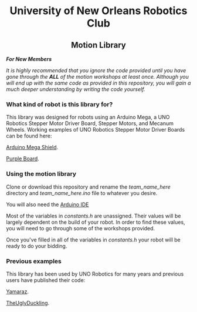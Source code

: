 <h1 style="text-align:center"> University of New Orleans Robotics Club </h1>

<h2 style="text-align:center">Motion Library</h2>

*****For New Members*****

_It is highly recommended that you ignore the code provided until
you have gone through the **ALL** of the motion workshops at least once. Although you will end up with the same code as provided in this repository, you will gain a much deeper understanding by writing the code yourself._

### What kind of robot is this library for?

This library was designed for robots using an Arduino Mega, a UNO Robotics Stepper Motor Driver Board, Stepper Motors, and Mecanum Wheels.
Working examples of UNO Robotics Stepper Motor Driver Boards can be found here:

[Arduino Mega Shield](https://cadlab.io/project/2003/master/files).

[Purple Board](https://github.com/Andrew-Stark/ratFink-Source).

### Using the motion library

Clone or download this repository and rename the *team_name_here* directory and *team_name_here.ino* file to whatever you desire.

You will also need the [Arduino IDE](https://www.arduino.cc/en/Main/Software)

Most of the variables in *constants.h* are unassigned. Their values will be largely dependent on the build of your robot. In order to find these values, you will need to go through some of the workshops provided. 

Once you've filled in all of the variables in *constants.h* your robot will be ready to do your bidding.

### Previous examples

This library has been used by UNO Robotics for many years and previous users have published their code:

[Yamaraz](https://github.com/nrayamajhee/Yamaraz).

[TheUglyDuckling](https://github.com/RishavRajendra/TheUglyDuckling).

